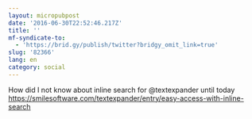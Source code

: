 ```yaml
---
layout: micropubpost
date: '2016-06-30T22:52:46.217Z'
title: ''
mf-syndicate-to:
  - 'https://brid.gy/publish/twitter?bridgy_omit_link=true'
slug: '82366'
lang: en
category: social
---
```

How did I not know about inline search for @textexpander until today https://smilesoftware.com/textexpander/entry/easy-access-with-inline-search
